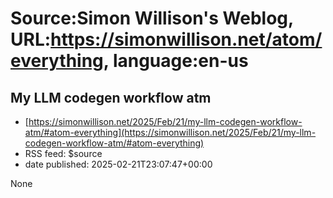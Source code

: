 # Source:Simon Willison's Weblog, URL:https://simonwillison.net/atom/everything, language:en-us

## My LLM codegen workflow atm
 - [https://simonwillison.net/2025/Feb/21/my-llm-codegen-workflow-atm/#atom-everything](https://simonwillison.net/2025/Feb/21/my-llm-codegen-workflow-atm/#atom-everything)
 - RSS feed: $source
 - date published: 2025-02-21T23:07:47+00:00

None

